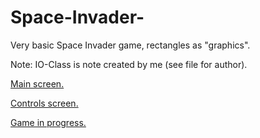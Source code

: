 # Space-Invader-

Very basic Space Invader game, rectangles as "graphics".

Note: IO-Class is note created by me (see file for author).

[Main screen.](http://i.imgur.com/37FeJJp.png)

[Controls screen.](http://i.imgur.com/hq3Uk1b.png)

[Game in progress.](http://i.imgur.com/37FeJJp.png)
